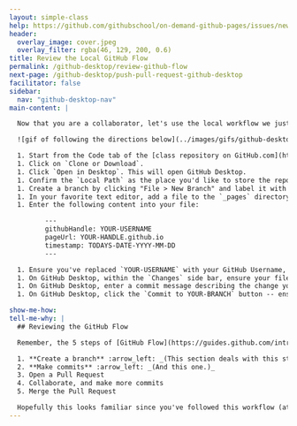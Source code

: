 ```yaml
---
layout: simple-class
help: https://github.com/githubschool/on-demand-github-pages/issues/new?title=I%20need%20help&body=Describe%20what%20you%20need%20help%20with%20here.
header:
  overlay_image: cover.jpeg
  overlay_filter: rgba(46, 129, 200, 0.6)
title: Review the Local GitHub Flow
permalink: /github-desktop/review-github-flow
next-page: /github-desktop/push-pull-request-github-desktop
facilitator: false
sidebar:
  nav: "github-desktop-nav"
main-content: |

  Now that you are a collaborator, let's use the local workflow we just learned to make changes to this repository.

  ![gif of following the directions below](../images/gifs/github-desktop/review-local-workflow.gif)

  1. Start from the Code tab of the [class repository on GitHub.com](https://github.com/githubschool/on-demand-github-pages/).
  1. Click on `Clone or Download`.
  1. Click `Open in Desktop`. This will open GitHub Desktop.
  1. Confirm the `Local Path` as the place you'd like to store the repository locally.
  1. Create a branch by clicking "File > New Branch" and label it with your username, something like `yourUsername-add-page`.
  1. In your favorite text editor, add a file to the `_pages` directory. Include your GitHub handle in the filename: `username.yaml`.
  1. Enter the following content into your file:

         ---
         githubHandle: YOUR-USERNAME
         pageUrl: YOUR-HANDLE.github.io
         timestamp: TODAYS-DATE-YYYY-MM-DD
         ---

  1. Ensure you've replaced `YOUR-USERNAME` with your GitHub Username, `YOUR-SITES-URL` with the URL to your site (which should be `YOUR-USERNAME.github.io`), and `TODAYS-DATE-YYYY-MM-DD` with today's date, using a 4-digit year, 2-digit month, and 2-digit day. For example, if today is October 17, 2016, you would enter: `2016-10-17`.
  1. On GitHub Desktop, within the `Changes` side bar, ensure your file is checked.
  1. On GitHub Desktop, enter a commit message describing the change you're introducing to the project.
  1. On GitHub Desktop, click the `Commit to YOUR-BRANCH` button -- ensure `YOUR-BRANCH` includes your username.

show-me-how:
tell-me-why: |
  ## Reviewing the GitHub Flow

  Remember, the 5 steps of [GitHub Flow](https://guides.github.com/introduction/flow/) are:

  1. **Create a branch** :arrow_left: _(This section deals with this step.)_
  2. **Make commits** :arrow_left: _(And this one.)_
  3. Open a Pull Request
  4. Collaborate, and make more commits
  5. Merge the Pull Request

  Hopefully this looks familiar since you've followed this workflow (at least) twice. Now you will follow it once more to add your page to our directory.
---
```

